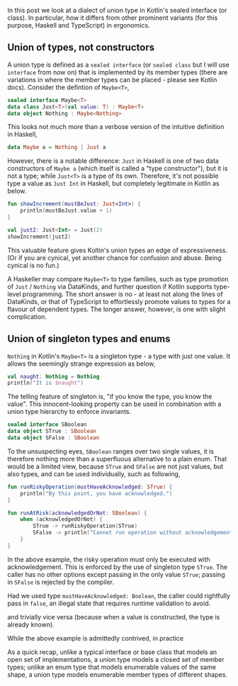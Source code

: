 In this post we look at a dialect of union type in Kotlin's sealed interface (or class). In particular, how it differs from other prominent variants (for this purpose, Haskell and TypeScript) in ergonomics.

## Union of types, not constructors

A union type is defined as a `sealed interface` (or `sealed class` but I will use `interface` from now on) that is implemented by its member types (there are variations in where the member types can be placed - please see Kotlin docs). Consider the defintion of `Maybe<T>`,

```Kotlin
sealed interface Maybe<T> 
data class Just<T>(val value: T) : Maybe<T>
data object Nothing : Maybe<Nothing>
```

This looks not much more than a verbose version of the intuitive definition in Haskell,

```Haskell
data Maybe a = Nothing | Just a
```

However, there is a notable difference: `Just` in Haskell is one of two data constructors of `Maybe a` (which itself is called a "type constructor"), but it is not a type; while `Just<T>` is a type of its own. Therefore, it's not possible type a value as `Just Int` in Haskell, but completely legitimate in Kotlin as below.

```Kotlin
fun showIncrement(mustBeJust: Just<Int>) {
    println(mustBeJust.value + 1)
}

val just2: Just<Int> = Just(2)
showIncrement(just2)
```

This valuable feature gives Koltin's union types an edge of expressiveness. (Or if you are cynical, yet another chance for confusion and abuse. Being cynical is no fun.)

A Haskeller may compare `Maybe<T>` to type families, such as type promotion of `Just` / `Nothing` via DataKinds, and further question if Kotlin supports type-level programming. The short answer is no - at least not along the lines of DataKinds, or that of TypeScript to effortlessly promote values to types for a flavour of dependent types. The longer answer, however, is one with slight complication.

## Union of singleton types and enums

`Nothing` in Kotlin's `Maybe<T>` is a singleton type - a type with just one value. It allows the seemingly strange expression as below,

```Kotlin
val naught: Nothing = Nothing
println("It is $naught")
```

The telling feature of singleton is, "if you know the type, you know the value". This innocent-looking property can be used in combination with a union type hierarchy to enforce invariants.

```Kotlin
sealed interface SBoolean
data object STrue : SBoolean
data object SFalse : SBoolean
```

To the unsuspecting eyes, `SBoolean` ranges over two single values, it is therefore nothing more than a superfluous alternative to a plain enum. That would be a limited view, because `STrue` and `SFalse` are not just values, but also types, and can be used individually, such as following,

```Kotlin
fun runRiskyOperation(mustHaveAcknowledged: STrue) {
    println("By this point, you have acknowledged.")
}

fun runAtRisk(acknowledgedOrNot: SBoolean) {
    when (acknowledgedOrNot) {
        STrue -> runRiskyOperation(STrue)
        SFalse -> println("Cannot run operation without acknowledgement.")
    }
}
```

In the above example, the risky operation must only be executed with acknowledgement. This is enforced by the use of singleton type `STrue`. The caller has no other options except passing in the only value `STrue`; passing in `SFalse` is rejected by the compiler. 

Had we used type `mustHaveAcknowledged: Boolean`, the caller could rightfully pass in `false`, an illegal state that requires runtime validation to avoid.


 and trivially vice versa (because when a value is constructed, the type is already known).

While the above example is admittedly contrived, in practice 

As a quick recap, unlike a typical interface or base class that models an open set of implementations, a union type models a closed set of member types; unlike an enum type that models enumerable values of the same shape, a union type models enumerable member types of different shapes.

